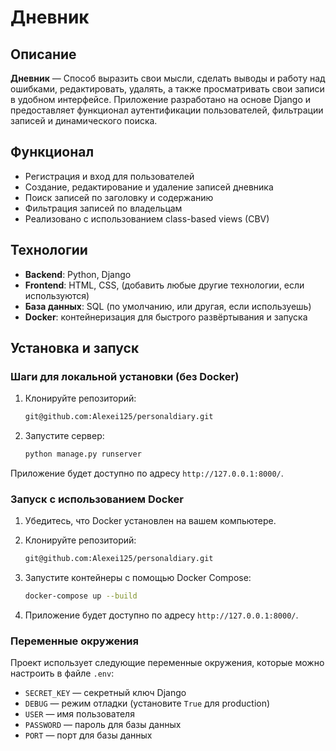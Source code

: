 # Дневник 

## Описание

**Дневник** — Способ выразить свои мысли, сделать выводы и работу над ошибками, редактировать, удалять, а также просматривать свои записи в удобном интерфейсе. Приложение разработано на основе Django и предоставляет функционал аутентификации пользователей, фильтрации записей и динамического поиска.

## Функционал
- Регистрация и вход для пользователей
- Создание, редактирование и удаление записей дневника
- Поиск записей по заголовку и содержанию
- Фильтрация записей по владельцам
- Реализовано с использованием class-based views (CBV)

## Технологии
- **Backend**: Python, Django
- **Frontend**: HTML, CSS, (добавить любые другие технологии, если используются)
- **База данных**: SQL (по умолчанию, или другая, если используешь)
- **Docker**: контейнеризация для быстрого развёртывания и запуска

## Установка и запуск

### Шаги для локальной установки (без Docker)

1. Клонируйте репозиторий:

    ```bash
   git@github.com:Alexei125/personaldiary.git 
    ```

2. Запустите сервер:

    ```bash
    python manage.py runserver
    ```

Приложение будет доступно по адресу `http://127.0.0.1:8000/`.

### Запуск с использованием Docker

1. Убедитесь, что Docker установлен на вашем компьютере.

2. Клонируйте репозиторий:

    ```bash
   git@github.com:Alexei125/personaldiary.git 
    ```

3. Запустите контейнеры с помощью Docker Compose:

    ```bash
    docker-compose up --build
4. Приложение будет доступно по адресу `http://127.0.0.1:8000/`.

### Переменные окружения

Проект использует следующие переменные окружения, которые можно настроить в файле `.env`:
- `SECRET_KEY` — секретный ключ Django
- `DEBUG` — режим отладки (установите `True` для production)
- `USER` — имя пользователя
- `PASSWORD` — пароль для базы данных
- `PORT` — порт для базы данных
